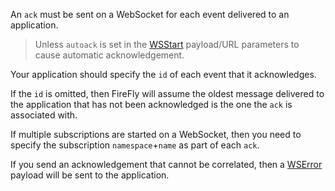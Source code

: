 An `ack` must be sent on a WebSocket for each event delivered to an application.

> Unless `autoack` is set in the [WSStart](./wsstart.html) payload/URL parameters to cause
> automatic acknowledgement.

Your application should specify the `id` of each event that it acknowledges.

If the `id` is omitted, then FireFly will assume the oldest message delivered to the
application that has not been acknowledged is the one the `ack` is associated with.

If multiple subscriptions are started on a WebSocket, then you need to specify the
subscription `namespace`+`name` as part of each `ack`.

If you send an acknowledgement that cannot be correlated, then a [WSError](./wserror.html)
payload will be sent to the application.
